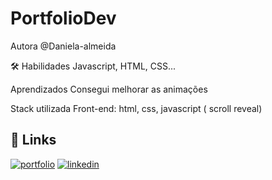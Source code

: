 # PortfolioDev


Autora
@Daniela-almeida

🛠 Habilidades
Javascript, HTML, CSS...

Aprendizados
Consegui melhorar as animações

Stack utilizada
Front-end: html, css, javascript ( scroll reveal)


## 🔗 Links
[![portfolio](https://img.shields.io/badge/my_portfolio-000?style=for-the-badge&logo=ko-fi&logoColor=white)](https://portfolio-dev-cq2k.vercel.app/)
[![linkedin](https://img.shields.io/badge/linkedin-0A66C2?style=for-the-badge&logo=linkedin&logoColor=white)](https://www.linkedin.com/in/daniela-almeida-322564203/)
